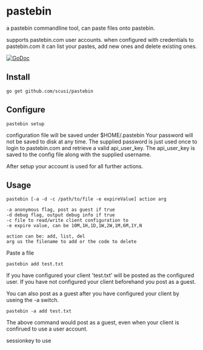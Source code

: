 # pastebin

a pastebin commandline tool, can paste files onto pastebin.

supports pastebin.com user accounts. when configured with credentials to pastebin.com
it can list your pastes, add new ones and delete existing ones.

[![GoDoc](https://godoc.org/github.com/scusi/pastebin?status.svg)](https://godoc.org/github.com/scusi/pastebin)

## Install

```go get github.com/scusi/pastebin```

## Configure

```pastebin setup```

configuration file will be saved under $HOME/.pastebin
Your password will not be saved to disk at any time.
The supplied password is just used once to login to pastebin.com and retrieve a valid api_user_key.
The api_user_key is saved to the config file along with the supplied username.

After setup your account is used for all further actions.

## Usage

```
pastebin [-a -d -c /path/to/file -e expireValue] action arg

-a anonymous flag, post as guest if true
-d debug flag, output debug info if true
-c file to read/write client configuration to
-e expire value, can be 10M,1H,1D,1W,2W,1M,6M,1Y,N

action can be: add, list, del
arg us the filename to add or the code to delete
```

Paste a file 

```pastebin add test.txt```

If you have configured your client 'test.txt' will be posted as the configured user.
If you have not configured your client beforehand you post as a guest.

You can also post as a guest after you have configured your client by useing the -a switch.

```pastebin -a add test.txt```

The above command would post as a guest, even when your client is confirued to use a user account.

sessionkey to use
```
